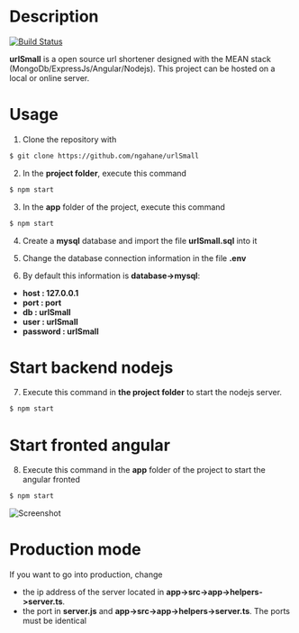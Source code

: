 # Description
[![Build Status](https://travis-ci.org/joemccann/dillinger.svg?branch=master)](https://travis-ci.org/joemccann/dillinger)


**urlSmall** is a open source url shortener designed with the MEAN stack (MongoDb/ExpressJs/Angular/Nodejs). This project can be hosted on a local or online server.

# Usage 
1. Clone the repository with 
```sh
$ git clone https://github.com/ngahane/urlSmall
```

2. In the **project folder**, execute this command
```sh
$ npm start
```

3. In the **app** folder of the project, execute this command
```sh
$ npm start
```

4. Create a **mysql** database and import the file **urlSmall.sql** into it

5. Change the database connection information in the file **.env**

6. By default this information is **database->mysql**:
- **host : 127.0.0.1**
- **port : port**
- **db : urlSmall**
- **user : urlSmall**
- **password : urlSmall**


# Start backend nodejs
7. Execute this command in **the project folder** to start the nodejs server.
```sh
$ npm start
```

# Start fronted angular
8. Execute this command in the **app** folder of the project to start the angular fronted
```sh
$ npm start
```

![Screenshot](https://github.com/ngahane/urlSmall/blob/master/screenshot.png "urlSmall screenshot")

# Production mode
If you want to go into production, change 
- the ip address of the server located in **app->src->app->helpers->server.ts**.
- the port in **server.js** and **app->src->app->helpers->server.ts**. The ports must be identical
